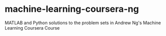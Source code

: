 # machine-learning-coursera-ng
MATLAB and Python solutions to the problem sets in Andrew Ng's Machine Learning Coursera Course
